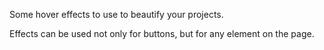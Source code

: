 Some hover effects to use to beautify your projects.

Effects can be used not only for buttons, but for any element on the page.
